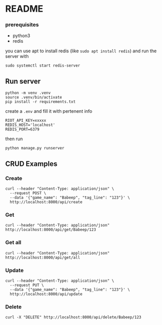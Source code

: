 # README

### prerequisites
- python3
- redis

you can use apt to install redis (like `sudo apt install redis`) and run the server with 

 ```
 sudo systemctl start redis-server
 ```

## Run server

```
python -m venv .venv
source .venv/bin/activate
pip install -r requirements.txt
```

create a `.env` and fill it with pertenent info

```
RIOT_API_KEY=xxxxx
REDIS_HOST='localhost'
REDIS_PORT=6379
``` 
then run
```
python manage.py runserver
```

## CRUD Examples 

### Create
```
curl --header "Content-Type: application/json" \
  --request POST \
  --data '{"game_name": "Babeep", "tag_line": "123"}' \
  http://localhost:8000/api/create

```

### Get
```
curl --header "Content-Type: application/json"    http://localhost:8000/api/get/Babeep/123
```
### Get all
```
curl --header "Content-Type: application/json"    http://localhost:8000/api/get/all
```

### Update
```
curl --header "Content-Type: application/json" \
  --request PUT \
  --data '{"game_name": "Babeep", "tag_line": "123"}' \
  http://localhost:8000/api/update
```

### Delete
```
curl -X "DELETE" http://localhost:8000/api/delete/Babeep/123
```


